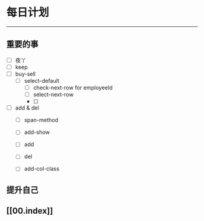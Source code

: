 
# 每日计划
---
## 重要的事

- [ ]    夜丫
- [ ]   keep
- [ ] buy-sell
	- [ ] select-default
		- [ ] check-next-row for employeeId
		- [ ] select-next-row
		- [ ] 
- [ ]  add & del
	- [ ] span-method
	- [ ] add-show
	- [ ] add
	- [ ] del
	- [ ] add-col-class



## 提升自己

  



## [[00.index]]










